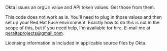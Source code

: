 Okta issues an orgUrl value and API token values. Get those from them.

This code does not work as is. You'll need to plug in those values and then set up your Red Hat Fuse environment. Exactly how to do this is not in the scope of this, but if you need help, I'm available for hire. E-mail me at peraltaprojects@gmail.com.

Licensing information is included in applicable source files by Okta.